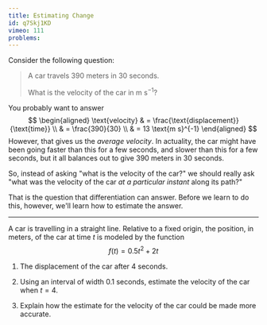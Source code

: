 ```yaml
---
title: Estimating Change
id: q7Skj1KD
vimeo: 111
problems:
---
```


Consider the following question:

> A car travels $390$ meters in $30$ seconds.
>
> What is the velocity of the car in $\text{m s}^{-1}$?

You probably want to answer
$$
\begin{aligned}
\text{velocity} & = \frac{\text{displacement}}{\text{time}} \\
& = \frac{390}{30} \\
& = 13 \text{m s}^{-1}
\end{aligned}
$$
However, that gives us the *average velocity*. In actuality, the car might have been going faster than this for a few seconds, and slower than this for a few seconds, but it all balances out to give $390$ meters in $30$ seconds.

So, instead of asking "what is the velocity of the car?" we should really ask "what was the velocity of the car *at a particular instant* along its path?"

That is the question that differentiation can answer. Before we learn to do this, however, we'll learn how to estimate the answer.

---

A car is travelling in a straight line. Relative to a fixed origin, the position, in meters, of the car at time $t$ is modeled by the function
$$
f(t) = 0.5t^2 + 2t
$$

 1. The displacement of the car after $4$ seconds.

 1. Using an interval of width $0.1$ seconds, estimate the velocity of the car when $t = 4.$

 1. Explain how the estimate for the velocity of the car could be made more accurate.

